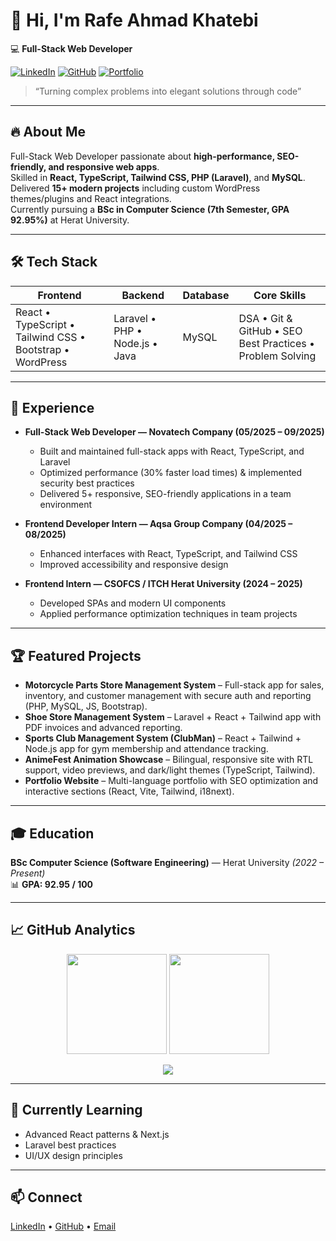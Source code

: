 # 👋 Hi, I'm **Rafe Ahmad Khatebi**

💻 **Full-Stack Web Developer**

[![LinkedIn](https://img.shields.io/badge/LinkedIn-Connect-blue?style=for-the-badge&logo=linkedin)](https://linkedin.com/in/khatebi2003)
[![GitHub](https://img.shields.io/badge/GitHub-Follow-181717?style=for-the-badge&logo=github)](https://github.com/RafeKhatebi)
[![Portfolio](https://img.shields.io/badge/Portfolio-Visit-9cf?style=for-the-badge)](https://rafekhatebi.github.io/portfolio)

> “Turning complex problems into elegant solutions through code”

---

## 🔥 About Me
Full-Stack Web Developer passionate about **high-performance, SEO-friendly, and responsive web apps**.  
Skilled in **React, TypeScript, Tailwind CSS, PHP (Laravel)**, and **MySQL**.  
Delivered **15+ modern projects** including custom WordPress themes/plugins and React integrations.  
Currently pursuing a **BSc in Computer Science (7th Semester, GPA 92.95%)** at Herat University.

---

## 🛠️ Tech Stack
| Frontend | Backend | Database | Core Skills |
|----------|---------|----------|-------------|
| React • TypeScript • Tailwind CSS • Bootstrap • WordPress | Laravel • PHP • Node.js • Java | MySQL | DSA • Git & GitHub • SEO Best Practices • Problem Solving |

---

## 💼 Experience
- **Full-Stack Web Developer — Novatech Company (05/2025 – 09/2025)**  
  - Built and maintained full-stack apps with React, TypeScript, and Laravel  
  - Optimized performance (30% faster load times) & implemented security best practices  
  - Delivered 5+ responsive, SEO-friendly applications in a team environment  

- **Frontend Developer Intern — Aqsa Group Company (04/2025 – 08/2025)**  
  - Enhanced interfaces with React, TypeScript, and Tailwind CSS  
  - Improved accessibility and responsive design  

- **Frontend Intern — CSOFCS / ITCH Herat University (2024 – 2025)**  
  - Developed SPAs and modern UI components  
  - Applied performance optimization techniques in team projects  

---

## 🏆 Featured Projects
- **Motorcycle Parts Store Management System** – Full-stack app for sales, inventory, and customer management with secure auth and reporting (PHP, MySQL, JS, Bootstrap).  
- **Shoe Store Management System** – Laravel + React + Tailwind app with PDF invoices and advanced reporting.  
- **Sports Club Management System (ClubMan)** – React + Tailwind + Node.js app for gym membership and attendance tracking.  
- **AnimeFest Animation Showcase** – Bilingual, responsive site with RTL support, video previews, and dark/light themes (TypeScript, Tailwind).  
- **Portfolio Website** – Multi-language portfolio with SEO optimization and interactive sections (React, Vite, Tailwind, i18next).

---

## 🎓 Education
**BSc Computer Science (Software Engineering)** — Herat University *(2022 – Present)*  
📊 **GPA: 92.95 / 100**

---

## 📈 GitHub Analytics
<p align="center">
  <img height="160em" src="https://github-readme-stats.vercel.app/api?username=RafeKhatebi&show_icons=true&theme=vision-friendly-dark&count_private=true&include_all_commits=true"/>
  <img height="160em" src="https://github-readme-stats.vercel.app/api/top-langs/?username=RafeKhatebi&layout=compact&langs_count=8&theme=vision-friendly-dark"/>
</p>

<p align="center">
  <img src="https://github-readme-streak-stats.herokuapp.com/?user=RafeKhatebi&theme=dark&hide_border=false"/>
</p>

---

## 🌱 Currently Learning
- Advanced React patterns & Next.js  
- Laravel best practices  
- UI/UX design principles  

---

## 📫 Connect
[LinkedIn](https://linkedin.com/in/khatebi2003) • [GitHub](https://github.com/RafeKhatebi) • [Email](mailto:rkhatibi2003@gmail.com)
